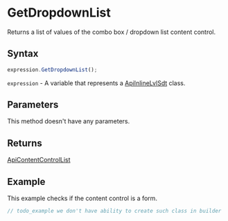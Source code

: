 # GetDropdownList

Returns a list of values of the combo box / dropdown list content control.

## Syntax

```javascript
expression.GetDropdownList();
```

`expression` - A variable that represents a [ApiInlineLvlSdt](../ApiInlineLvlSdt.md) class.

## Parameters

This method doesn't have any parameters.

## Returns

[ApiContentControlList](../../ApiContentControlList/ApiContentControlList.md)

## Example

This example checks if the content control is a form.

```javascript editor-docx
// todo_example we don't have ability to create such class in builder
```
